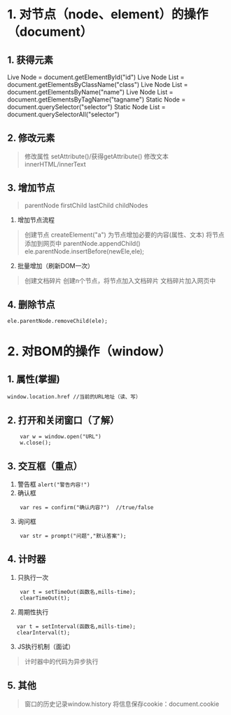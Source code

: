 # 1. 对节点（node、element）的操作（document）
## 1. 获得元素
Live Node = document.getElementById("id")
Live Node List = document.getElementsByClassName("class")
Live Node List = document.getElementsByName("name")
Live Node List = document.getElementsByTagName("tagname")
Static Node = document.querySelector("selector")
Static Node List = document.querySelectorAll("selector")
## 2. 修改元素
> 修改属性 setAttribute()/获得getAttribute()
> 修改文本 innerHTML/innerText
## 3. 增加节点
> parentNode
> firstChild
> lastChild
> childNodes
1. 增加节点流程
> 创建节点 createElement("a")
> 为节点增加必要的内容(属性、文本)
> 将节点添加到网页中 parentNode.appendChild()
> ele.parentNode.insertBefore(newEle,ele);
2. 批量增加（刷新DOM一次）
> 创建文档碎片
> 创建n个节点，将节点加入文档碎片
> 文档碎片加入网页中
## 4. 删除节点
```
ele.parentNode.removeChild(ele);
```
# 2. 对BOM的操作（window）
## 1. 属性(掌握)
```
window.location.href //当前的URL地址（读、写）
```
## 2. 打开和关闭窗口（了解）
```
	var w = window.open("URL")
	w.close();
```
## 3. 交互框（重点）
1. 警告框
```alert("警告内容!")```
2. 确认框
```
	var res = confirm("确认内容?")  //true/false
```
3. 询问框
```
	var str = prompt("问题","默认答案");
```
## 4. 计时器
1. 只执行一次
```
	var t = setTimeOut(函数名,mills-time);
	clearTimeOut(t);
```
2. 周期性执行
 ```
	var t = setInterval(函数名,mills-time);
	clearInterval(t);
```
3. JS执行机制（面试）
> 计时器中的代码为异步执行
## 5. 其他
> 窗口的历史记录window.history
> 将信息保存cookie：document.cookie